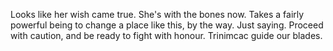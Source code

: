Looks like her wish came true. She's with the bones now. Takes a fairly powerful being to change a place like this, by the way. Just saying.
Proceed with caution, and be ready to fight with honour. Trinimcac guide our blades.
